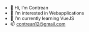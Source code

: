 - 👋 Hi, I’m Contrean
- 👀 I’m interested in Webapplications
- 🌱 I’m currently learning VueJS
- 📫 contrean12@gmail.com

<!---
Contrean/Contrean is a ✨ special ✨ repository because its `README.md` (this file) appears on your GitHub profile.
You can click the Preview link to take a look at your changes.
--->
